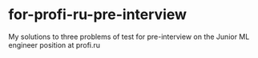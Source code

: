# for-profi-ru-pre-interview
My solutions to three problems of test for pre-interview on the Junior ML engineer position at profi.ru
